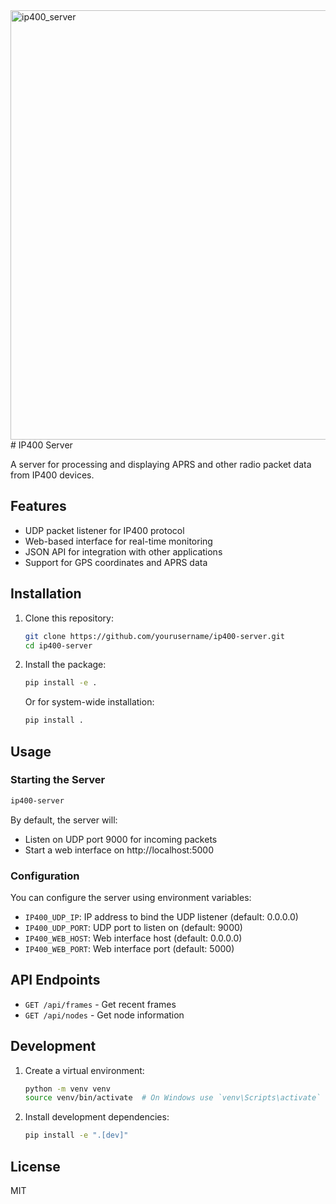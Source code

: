 
<img width="1277" height="687" alt="ip400_server" src="https://github.com/user-attachments/assets/594d18ea-86df-41b5-bb30-221d75214726" />
# IP400 Server

A server for processing and displaying APRS and other radio packet data from IP400 devices.

## Features

- UDP packet listener for IP400 protocol
- Web-based interface for real-time monitoring
- JSON API for integration with other applications
- Support for GPS coordinates and APRS data

## Installation

1. Clone this repository:
   ```bash
   git clone https://github.com/yourusername/ip400-server.git
   cd ip400-server
   ```

2. Install the package:
   ```bash
   pip install -e .
   ```
   
   Or for system-wide installation:
   ```bash
   pip install .
   ```

## Usage

### Starting the Server

```bash
ip400-server
```

By default, the server will:
- Listen on UDP port 9000 for incoming packets
- Start a web interface on http://localhost:5000

### Configuration

You can configure the server using environment variables:

- `IP400_UDP_IP`: IP address to bind the UDP listener (default: 0.0.0.0)
- `IP400_UDP_PORT`: UDP port to listen on (default: 9000)
- `IP400_WEB_HOST`: Web interface host (default: 0.0.0.0)
- `IP400_WEB_PORT`: Web interface port (default: 5000)

## API Endpoints

- `GET /api/frames` - Get recent frames
- `GET /api/nodes` - Get node information

## Development

1. Create a virtual environment:
   ```bash
   python -m venv venv
   source venv/bin/activate  # On Windows use `venv\Scripts\activate`
   ```

2. Install development dependencies:
   ```bash
   pip install -e ".[dev]"
   ```

## License

MIT
